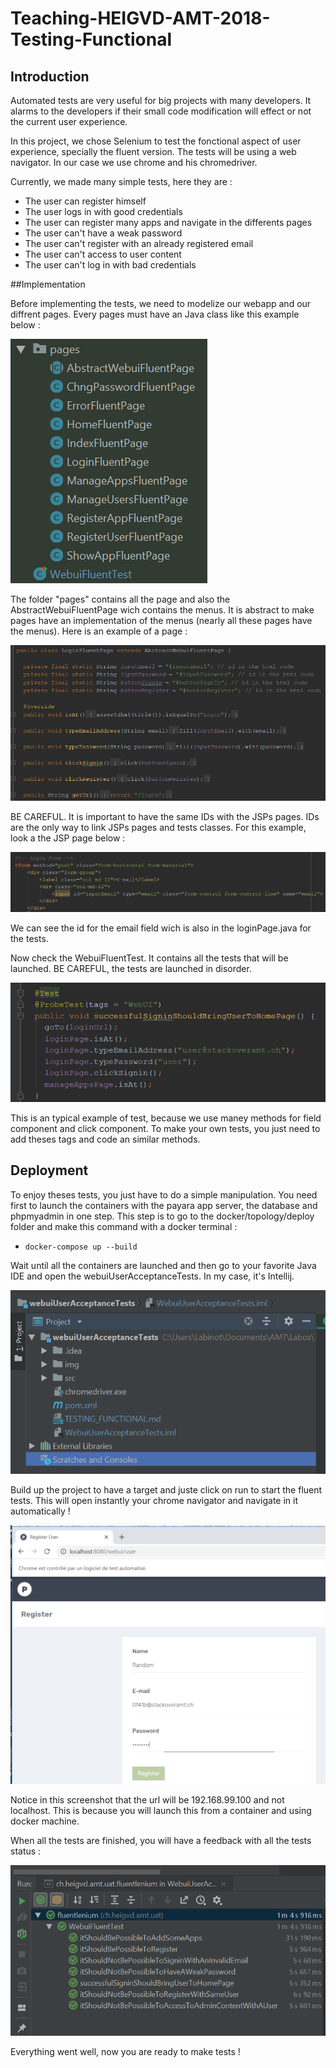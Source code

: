 # Teaching-HEIGVD-AMT-2018-Testing-Functional
## Introduction

Automated tests are very useful for big projects with many developers. It alarms to the developers if their small code modification will effect or not the current user experience. 

In this project, we chose Selenium to test the fonctional aspect of user experience, specially the fluent version. The tests will be using a web navigator. In our case we use chrome and his chromedriver. 

Currently, we made many simple tests, here they are :

- The user can register himself
- The user logs in with good credentials
- The user can register many apps and navigate in the differents pages
- The user can't have a weak password
- The user can't register with an already registered email
- The user can't access to user content
- The user can't log in with bad credentials

##Implementation

Before implementing the tests, we need to modelize our webapp and our diffrent pages. Every pages must have an Java class like this example below :

![1542137357652](img/classPages.png)

The folder "pages" contains all the page and also the AbstractWebuiFluentPage wich contains the menus. It is abstract to make pages have an implementation of the menus (nearly all these pages have the menus). Here is an example of a page :

![1542137357652](img/loginPage.png)

BE CAREFUL. It is important to have the same IDs with the JSPs pages. IDs are the only way to link JSPs pages and tests classes. For this example, look a the JSP page below : 

![1542137357652](img/loginJSP.png)

We can see the id for the email field wich is also in the loginPage.java for the tests.

Now check the WebuiFluentTest. It contains all the tests that will be launched. BE CAREFUL, the tests are launched in disorder.

![1542137357652](img/webuiTest.png)

This is an typical example of test, because we use maney methods for field component and click component. To make your own tests, you just need to add theses tags and code an similar methods.

## Deployment

To enjoy theses tests, you just have to do a simple manipulation. You need first to launch the containers with the payara app server, the database and phpmyadmin in one step. This step is to go to the docker/topology/deploy folder and make this command with a docker terminal :

- `docker-compose up --build`

Wait until all the containers are launched and then go to your favorite Java IDE and open the webuiUserAcceptanceTests. In my case, it's Intellij.

![1542137357652](img/intellij.png)

Build up the project to have a target and juste click on run to start the fluent tests. This will open instantly your chrome navigator and navigate in it automatically !

![1542137357652](img/robot.png)

Notice in this screenshot that the url will be 192.168.99.100 and not localhost. This is because you will launch this from a container and using docker machine.

When all the tests are finished, you will have a feedback with all the tests status :

![1542137357652](img/testsPassed.png)

Everything went well, now you are ready to make tests !